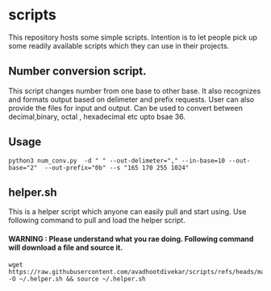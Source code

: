 # scripts
This repository hosts some simple scripts. Intention is to let people pick up some readily available scripts which they can use in their projects.

## Number conversion script. 
This script changes number from one base to other base. It also recognizes and formats output based on delimeter and prefix requests. 
User can also provide the files for input and output. 
Can be used to convert between decimal,binary, octal , hexadecimal etc upto bsae 36. 

## Usage

```
python3 num_conv.py  -d " " --out-delimeter="," --in-base=10 --out-base="2"  --out-prefix="0b" --s "165 170 255 1024" 
```

## helper.sh
This is a helper script which anyone can easily pull and start using. 
Use following command to pull and load the helper script. 
#### WARNING : Please understand what you rae doing. Following command will download a file and source it.
```
wget https://raw.githubusercontent.com/avadhootdivekar/scripts/refs/heads/master/bash/.helper.sh -O ~/.helper.sh && source ~/.helper.sh
```
